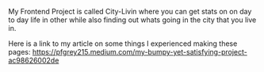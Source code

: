 My Frontend Project is called City-Livin where you can get stats on on day to day life in other while also finding out whats going in the city that you live in.

Here is a link to my article on some things I experienced making these pages:
https://pfgrey215.medium.com/my-bumpy-yet-satisfying-project-ac98626002de
